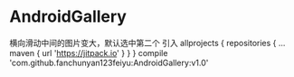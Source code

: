 # AndroidGallery
横向滑动中间的图片变大，默认选中第二个
引入
allprojects {
		repositories {
			...
			maven { url 'https://jitpack.io' }
		}
	}
compile 'com.github.fanchunyan123feiyu:AndroidGallery:v1.0'

